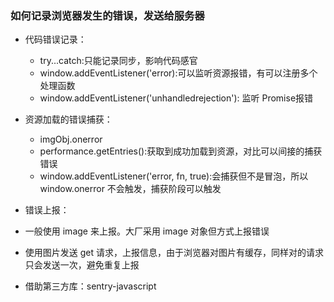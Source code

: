 ### 如何记录浏览器发生的错误，发送给服务器
- 代码错误记录：
  - try...catch:只能记录同步，影响代码感官
  - window.addEventListener('error):可以监听资源报错，有可以注册多个处理函数
  - window.addEventListener('unhandledrejection'): 监听 Promise报错

- 资源加载的错误捕获：
  - imgObj.onerror
  - performance.getEntries():获取到成功加载到资源，对比可以间接的捕获错误
  - window.addEventListener('error, fn, true):会捕获但不是冒泡，所以 window.onerror 不会触发，捕获阶段可以触发

- 错误上报：
- 一般使用 image 来上报。大厂采用 image 对象但方式上报错误
- 使用图片发送 get 请求，上报信息，由于浏览器对图片有缓存，同样对的请求只会发送一次，避免重复上报

- 借助第三方库：sentry-javascript